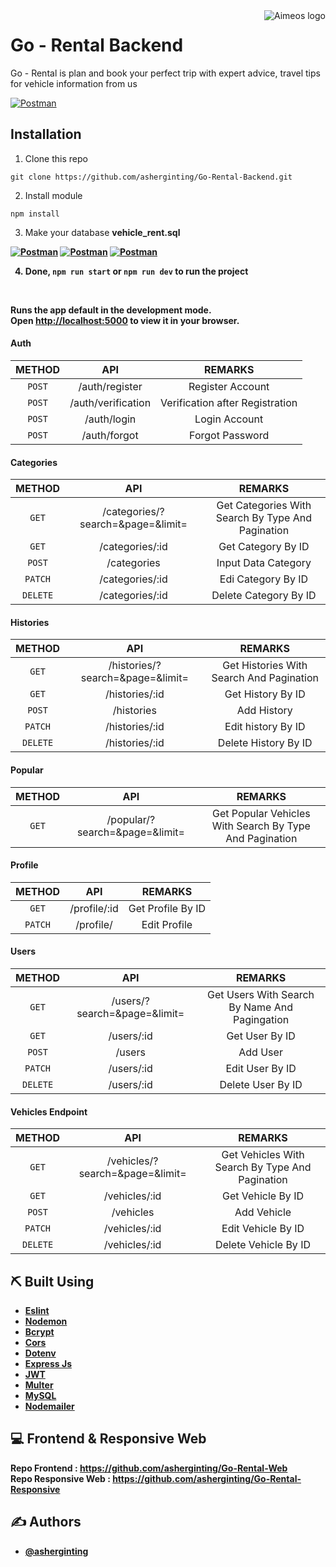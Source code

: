 <a href="https://aimeos.org/">
    <img src="https://i.ibb.co/8P4m5hB/Icon-Go-Rental.png" alt="Aimeos logo" title="Aimeos" align="right" />
</a>

# Go - Rental Backend

Go - Rental is plan and book your perfect trip with expert advice, travel tips for vehicle information from us



[![Postman](https://user-images.githubusercontent.com/39787908/164381909-d91da867-38b5-4f2b-aaad-b7002ff709ba.jpg)](#)

## Installation

1. Clone this repo
```
git clone https://github.com/asherginting/Go-Rental-Backend.git
```

2. Install module
```
npm install
```

3. Make your database <b> vehicle_rent.sql

[![Postman](https://user-images.githubusercontent.com/39787908/164382316-ed2d6769-b669-49b7-b1d6-122034d35709.jpg)](#)
[![Postman](https://user-images.githubusercontent.com/39787908/164382710-e8d65a86-2f8a-49ff-b28a-f73be747b69d.jpg)](#)
[![Postman](https://user-images.githubusercontent.com/39787908/164382837-f0945591-bad9-4a6d-9013-e5dfb6e6cde0.jpg)](#)

4. Done, ```npm run start``` or ```npm run dev``` to run the project

<br>

Runs the app default in the development mode.\
Open [http://localhost:5000](http://localhost:5000) to view it in your browser.

#### Auth
|    METHOD    |               API               |                     REMARKS                     |
| :----------: | :-----------------------------: | :---------------------------------------------: |
|  ```POST```   | /auth/register | Register Account |
|  ```POST```   |          /auth/verification          |              Verification after Registration              |
|  ```POST```  |            /auth/login            |               Login Account               |
| ```POST```  |          /auth/forgot         |            Forgot Password            |

#### Categories 
|    METHOD    |                API                |                      REMARKS                      |
| :----------: | :-------------------------------: | :-----------------------------------------------: |
|  ```GET```   | /categories/?search=&page=&limit= | Get Categories With Search By Type And Pagination |
|  ```GET```   |          /categories/:id          |            Get Category By ID             |
|  ```POST```  |            /categories            |                Input Data Category                |
| ```PATCH```  |          /categories/:id          |          Edi Category By ID          |
| ```DELETE``` |          /categories/:id          |           Delete Category By ID           |

#### Histories 
|    METHOD    |               API                |                 REMARKS                  |
| :----------: | :------------------------------: | :--------------------------------------: |
|  ```GET```   | /histories/?search=&page=&limit= | Get Histories With Search And Pagination |
|  ```GET```   |          /histories/:id          |         Get History By ID         |
|  ```POST```  |            /histories            |            Add History            |
| ```PATCH```  |          /histories/:id          |      Edit history By ID      |
| ```DELETE``` |          /histories/:id          |       Delete History By ID       |

#### Popular 
|  METHOD   |              API               |                         REMARKS                         |
| :-------: | :----------------------------: | :-----------------------------------------------------: |
| ```GET``` | /popular/?search=&page=&limit= | Get Popular Vehicles With Search By Type And Pagination |

#### Profile 
|  METHOD   |     API      |        REMARKS        |
| :-------: | :----------: | :-------------------: |
| ```GET``` | /profile/:id | Get Profile By ID |
| ```PATCH``` | /profile/ | Edit Profile |

#### Users
|    METHOD    |             API              |                    REMARKS                    |
| :----------: | :--------------------------: | :-------------------------------------------: |
|  ```GET```   | /users/?search=&page=&limit= | Get Users With Search By Name And Pagingation |
|  ```GET```   |          /users/:id          |            Get User By ID            |
|  ```POST```  |            /users            |               Add User              |
| ```PATCH```  |          /users/:id          |           Edit User By ID            |
| ```DELETE``` |          /users/:id          |             Delete User By ID             |

#### Vehicles Endpoint
|    METHOD    |               API               |                     REMARKS                     |
| :----------: | :-----------------------------: | :---------------------------------------------: |
|  ```GET```   | /vehicles/?search=&page=&limit= | Get Vehicles With Search By Type And Pagination |
|  ```GET```   |          /vehicles/:id          |              Get Vehicle By ID              |
|  ```POST```  |            /vehicles            |               Add Vehicle               |
| ```PATCH```  |          /vehicles/:id          |            Edit Vehicle By ID            |
| ```DELETE``` |          /vehicles/:id          |           Delete Vehicle By ID           |

## ⛏️ Built Using

- [Eslint](https://www.npmjs.com/package/eslint)
- [Nodemon](https://www.npmjs.com/package/nodemon)
- [Bcrypt](https://www.npmjs.com/package/bcrypt)
- [Cors](https://www.npmjs.com/package/cors)
- [Dotenv](https://www.npmjs.com/package/dotenv)
- [Express Js](https://www.npmjs.com/package/express)
- [JWT](https://www.npmjs.com/package/jsonwebtoken)
- [Multer](https://www.npmjs.com/package/multer)
- [MySQL](https://www.npmjs.com/package/mysql)
- [Nodemailer](https://www.npmjs.com/package/nodemailer)
## 💻 Frontend & Responsive Web

Repo Frontend : https://github.com/asherginting/Go-Rental-Web
<br>
Repo Responsive Web : https://github.com/asherginting/Go-Rental-Responsive

## ✍️ Authors

- [@asherginting](https://github.com/asherginting)